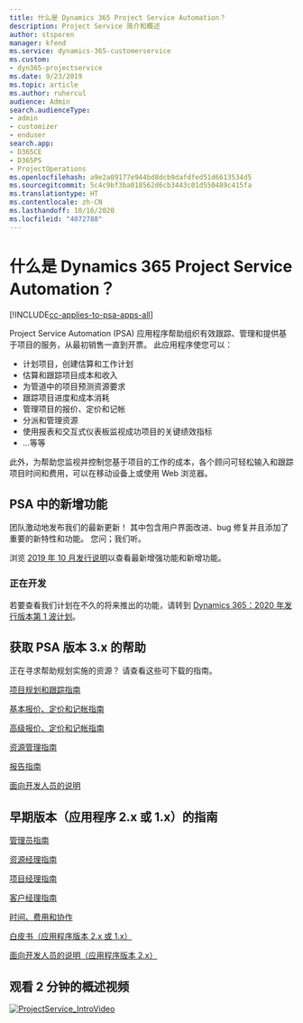 ```yaml
---
title: 什么是 Dynamics 365 Project Service Automation？
description: Project Service 简介和概述
author: stsporen
manager: kfend
ms.service: dynamics-365-customerservice
ms.custom:
- dyn365-projectservice
ms.date: 9/23/2019
ms.topic: article
ms.author: ruhercul
audience: Admin
search.audienceType:
- admin
- customizer
- enduser
search.app:
- D365CE
- D365PS
- ProjectOperations
ms.openlocfilehash: a9e2a09177e944bd8dcb9dafdfed51d6613534d5
ms.sourcegitcommit: 5c4c9bf3ba018562d6cb3443c01d550489c415fa
ms.translationtype: HT
ms.contentlocale: zh-CN
ms.lasthandoff: 10/16/2020
ms.locfileid: "4072788"
---
```

# <a name="what-is-dynamics-365-project-service-automation"></a>什么是 Dynamics 365 Project Service Automation？

[!INCLUDE[cc-applies-to-psa-apps-all](../includes/cc-applies-to-psa-apps-all.md)]

Project Service Automation (PSA) 应用程序帮助组织有效跟踪、管理和提供基于项目的服务，从最初销售一直到开票。 此应用程序使您可以：

- 计划项目，创建估算和工作计划
- 估算和跟踪项目成本和收入
- 为管道中的项目预测资源要求
- 跟踪项目进度和成本消耗
- 管理项目的报价、定价和记帐
- 分派和管理资源
- 使用报表和交互式仪表板监视成功项目的关键绩效指标
- ...等等

此外，为帮助您监视并控制您基于项目的工作的成本，各个顾问可轻松输入和跟踪项目时间和费用，可以在移动设备上或使用 Web 浏览器。

## <a name="whats-new-in-psa"></a>PSA 中的新增功能
团队激动地发布我们的最新更新！ 其中包含用户界面改进、bug 修复并且添加了重要的新特性和功能。 您问；我们听。

浏览 [2019 年 10 月发行说明](https://docs.microsoft.com/dynamics365-release-plan/2019wave2/index)以查看最新增强功能和新增功能。

### <a name="in-development"></a>正在开发
若要查看我们计划在不久的将来推出的功能，请转到 [Dynamics 365：2020 年发行版本第 1 波计划](https://docs.microsoft.com/dynamics365-release-plan/2020wave1/index)。

## <a name="get-help-with-psa-version-3x"></a>获取 PSA 版本 3.x 的帮助
正在寻求帮助规划实施的资源？ 请查看这些可下载的指南。

 [项目规划和跟踪指南](../psa/implementation-guides/project-planning-tracking.md)

 [基本报价、定价和记帐指南](../psa/implementation-guides/begin-quoting-pricing-billing.md)

 [高级报价、定价和记帐指南](../psa/implementation-guides/adv-quoting-pricing-billing.md)

 [资源管理指南](../psa/implementation-guides/resource-management-guide.md)

 [报告指南](../psa/implementation-guides/reporting-guide.md)

 [面向开发人员的说明](../psa/developer-guides/overview-dev-notes-v3.x.md)

## <a name="guidance-for-earlier-versions-app-version-2x-or-1x"></a>早期版本（应用程序 2.x 或 1.x）的指南
 [管理员指南](../psa/admin-guide.md)

 [资源经理指南](../psa/resource-manager-guide.md)

 [项目经理指南](../psa/project-manager-guide.md)

 [客户经理指南](../psa/account-manager-guide.md)

 [时间、费用和协作](../psa/time-expense-collaboration-guide.md)

 [白皮书（应用程序版本 2.x 或 1.x）](../psa/white-papers.md)

 [面向开发人员的说明（应用程序版本 2.x）](../psa/developer-guides/add-custom-qoi-forms-v2.x.md)

 ## <a name="watch-a-2-minute-overview-video"></a>观看 2 分钟的概述视频
 <a name="heroArea"></a> [![ProjectService_IntroVideo](../psa/media/project-service-intro-video.png "ProjectService_IntroVideo")](https://go.microsoft.com/fwlink/p/?LinkId=799457)



